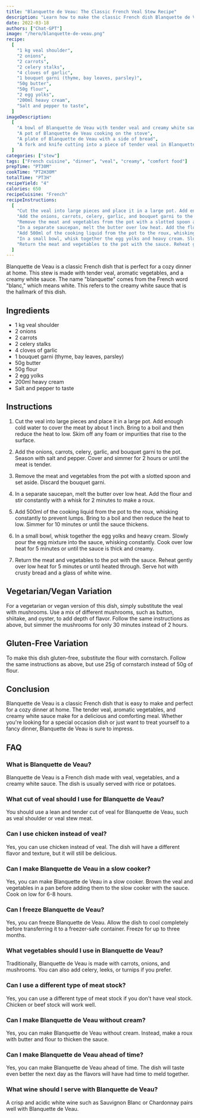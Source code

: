 ```yaml
---
title: "Blanquette de Veau: The Classic French Veal Stew Recipe"
description: "Learn how to make the classic French dish Blanquette de Veau with this easy-to-follow recipe. This stew is made with tender veal, aromatic vegetables, and a creamy white sauce. Perfect for a cozy dinner at home."
date: 2022-03-18
authors: ["Chat-GPT"]
image: "/hero/blanquette-de-veau.png"
recipe:
  [
    "1 kg veal shoulder",
    "2 onions",
    "2 carrots",
    "2 celery stalks",
    "4 cloves of garlic",
    "1 bouquet garni (thyme, bay leaves, parsley)",
    "50g butter",
    "50g flour",
    "2 egg yolks",
    "200ml heavy cream",
    "Salt and pepper to taste",
  ]
imageDescription:
  [
    "A bowl of Blanquette de Veau with tender veal and creamy white sauce",
    "A pot of Blanquette de Veau cooking on the stove",
    "A plate of Blanquette de Veau with a side of bread",
    "A fork and knife cutting into a piece of tender veal in Blanquette de Veau",
  ]
categories: ["stew"]
tags: ["French cuisine", "dinner", "veal", "creamy", "comfort food"]
prepTime: "PT30M"
cookTime: "PT2H30M"
totalTime: "PT3H"
recipeYield: "4"
calories: 650
recipeCuisine: "French"
recipeInstructions:
  [
    "Cut the veal into large pieces and place it in a large pot. Add enough cold water to cover the meat by about 1 inch. Bring to a boil and then reduce the heat to low. Skim off any foam or impurities that rise to the surface.",
    "Add the onions, carrots, celery, garlic, and bouquet garni to the pot. Season with salt and pepper. Cover and simmer for 2 hours or until the meat is tender.",
    "Remove the meat and vegetables from the pot with a slotted spoon and set aside. Discard the bouquet garni.",
    "In a separate saucepan, melt the butter over low heat. Add the flour and stir constantly with a whisk for 2 minutes to make a roux.",
    "Add 500ml of the cooking liquid from the pot to the roux, whisking constantly to prevent lumps. Bring to a boil and then reduce the heat to low. Simmer for 10 minutes or until the sauce thickens.",
    "In a small bowl, whisk together the egg yolks and heavy cream. Slowly pour the egg mixture into the sauce, whisking constantly. Cook over low heat for 5 minutes or until the sauce is thick and creamy.",
    "Return the meat and vegetables to the pot with the sauce. Reheat gently over low heat for 5 minutes or until heated through. Serve hot with crusty bread and a glass of white wine.",
  ]
---
```


Blanquette de Veau is a classic French dish that is perfect for a cozy dinner at home. This stew is made with tender veal, aromatic vegetables, and a creamy white sauce. The name "blanquette" comes from the French word "blanc," which means white. This refers to the creamy white sauce that is the hallmark of this dish.

## Ingredients

- 1 kg veal shoulder
- 2 onions
- 2 carrots
- 2 celery stalks
- 4 cloves of garlic
- 1 bouquet garni (thyme, bay leaves, parsley)
- 50g butter
- 50g flour
- 2 egg yolks
- 200ml heavy cream
- Salt and pepper to taste

## Instructions

1. Cut the veal into large pieces and place it in a large pot. Add enough cold water to cover the meat by about 1 inch. Bring to a boil and then reduce the heat to low. Skim off any foam or impurities that rise to the surface.

2. Add the onions, carrots, celery, garlic, and bouquet garni to the pot. Season with salt and pepper. Cover and simmer for 2 hours or until the meat is tender.

3. Remove the meat and vegetables from the pot with a slotted spoon and set aside. Discard the bouquet garni.

4. In a separate saucepan, melt the butter over low heat. Add the flour and stir constantly with a whisk for 2 minutes to make a roux.

5. Add 500ml of the cooking liquid from the pot to the roux, whisking constantly to prevent lumps. Bring to a boil and then reduce the heat to low. Simmer for 10 minutes or until the sauce thickens.

6. In a small bowl, whisk together the egg yolks and heavy cream. Slowly pour the egg mixture into the sauce, whisking constantly. Cook over low heat for 5 minutes or until the sauce is thick and creamy.

7. Return the meat and vegetables to the pot with the sauce. Reheat gently over low heat for 5 minutes or until heated through. Serve hot with crusty bread and a glass of white wine.

## Vegetarian/Vegan Variation

For a vegetarian or vegan version of this dish, simply substitute the veal with mushrooms. Use a mix of different mushrooms, such as button, shiitake, and oyster, to add depth of flavor. Follow the same instructions as above, but simmer the mushrooms for only 30 minutes instead of 2 hours.

## Gluten-Free Variation

To make this dish gluten-free, substitute the flour with cornstarch. Follow the same instructions as above, but use 25g of cornstarch instead of 50g of flour.

## Conclusion

Blanquette de Veau is a classic French dish that is easy to make and perfect for a cozy dinner at home. The tender veal, aromatic vegetables, and creamy white sauce make for a delicious and comforting meal. Whether you're looking for a special occasion dish or just want to treat yourself to a fancy dinner, Blanquette de Veau is sure to impress.

## FAQ

### What is Blanquette de Veau?

Blanquette de Veau is a French dish made with veal, vegetables, and a creamy white sauce. The dish is usually served with rice or potatoes.

### What cut of veal should I use for Blanquette de Veau?

You should use a lean and tender cut of veal for Blanquette de Veau, such as veal shoulder or veal stew meat.

### Can I use chicken instead of veal?

Yes, you can use chicken instead of veal. The dish will have a different flavor and texture, but it will still be delicious.

### Can I make Blanquette de Veau in a slow cooker?

Yes, you can make Blanquette de Veau in a slow cooker. Brown the veal and vegetables in a pan before adding them to the slow cooker with the sauce. Cook on low for 6-8 hours.

### Can I freeze Blanquette de Veau?

Yes, you can freeze Blanquette de Veau. Allow the dish to cool completely before transferring it to a freezer-safe container. Freeze for up to three months.

### What vegetables should I use in Blanquette de Veau?

Traditionally, Blanquette de Veau is made with carrots, onions, and mushrooms. You can also add celery, leeks, or turnips if you prefer.

### Can I use a different type of meat stock?

Yes, you can use a different type of meat stock if you don't have veal stock. Chicken or beef stock will work well.

### Can I make Blanquette de Veau without cream?

Yes, you can make Blanquette de Veau without cream. Instead, make a roux with butter and flour to thicken the sauce.

### Can I make Blanquette de Veau ahead of time?

Yes, you can make Blanquette de Veau ahead of time. The dish will taste even better the next day as the flavors will have had time to meld together.

### What wine should I serve with Blanquette de Veau?

A crisp and acidic white wine such as Sauvignon Blanc or Chardonnay pairs well with Blanquette de Veau.
